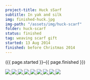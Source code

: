 ```yaml
---
project-title: Huck sSarf
subtitle: In yak and silk
img: finished-huck.jpg
img-path: "/assets/img/huck-scarf"
folder: huck-scarf
status: finished
tag: weaving scarf gift
started: 13 Aug 2014
finished: before Christmas 2014
---
```

<p class="center">({{ page.started }}–{{ page.finished }})</p>

<section id="photos">
<a href="{{ page.img-path }}/huck-draft.jpg">
	<img src="{{ page.img-path }}/huck-draft.jpg" />
</a>
<a href="{{ page.img-path }}/huck-talyo.jpg">
	<img src="{{ page.img-path }}/huck-talyo.jpg" />
</a>
<a href="{{ page.img-path }}/huck-silken-fog.jpg">
	<img src="{{ page.img-path }}/huck-silken-fog.jpg" />
</a>
<a href="{{ page.img-path }}/huck-scarf-plan.jpg">
	<img src="{{ page.img-path }}/huck-scarf-plan.jpg" />
</a>
<a href="{{ page.img-path }}/huck-sleying.jpg">
	<img src="{{ page.img-path }}/huck-sleying.jpg" />
</a>
<a href="{{ page.img-path }}/huck-ppi.jpg">
	<img src="{{ page.img-path }}/huck-ppi.jpg" />
</a>
<a href="{{ page.img-path }}/huck-on-loom.jpg">
	<img src="{{ page.img-path }}/huck-on-loom.jpg" />
</a>
<a href="{{ page.img-path }}/huck-finished.jpg">
	<img src="{{ page.img-path }}/huck-finished.jpg" />
</a>
<a href="{{ page.img-path }}/huck-close-up.jpg">
	<img src="{{ page.img-path }}/huc-close-up.jpg" />
</a>
</section><!-- /#photos --> 